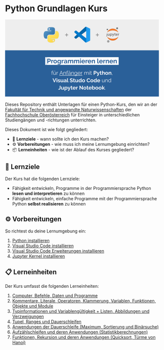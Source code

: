 # **Python** Grundlagen Kurs

![Vorschaubild](./Grafiken/LibreOffice/Vorschaubild.png)

Dieses Repository enthält Unterlagen für einen Python-Kurs, den wir an der [Fakultät für Technik und angewandte Naturwissenschaften](https://www.fh-ooe.at/campus-wels/) der [Fachhochschule Oberösterreich](https://www.fh-ooe.at) für Einsteiger in unterschiedlichen Studiengängen und -richtungen unterrichten.

Dieses Dokument ist wie folgt gegliedert:

- 🎯 **Lernziele** - wann sollte ich den Kurs machen?
- ⚙️ **Vorbereitungen** - wie muss ich meine Lernumgebung einrichten?
- 📦 **Lerneinheiten** - wie ist der Ablauf des Kurses gegliedert?

## 🎯 Lernziele

Der Kurs hat die folgenden Lernziele:

- Fähigkeit entwickeln, Programme in der Programmiersprache Python **lesen und interpretieren** zu können
- Fähigkeit entwickeln, einfache Programme mit der Programmiersprache Python **selbst realisieren** zu können

## ⚙️ Vorbereitungen

So richtest du deine Lernumgebung ein:

1. [Python installieren](./Vorbereitungen/01_Python/README.md)
1. [Visual Studio Code installieren](./Vorbereitungen/02_Visual_Studio_Code/README.md)
1. [Visual Studio Code Erweiterungen installieren](./Vorbereitungen/03_Visual_Studio_Code_Erweiterungen/README.md)
1. [Jupyter Kernel installieren](./Vorbereitungen/04_Jupyter_Kernel/README.md)

## 📋 Lerneinheiten

Der Kurs umfasst die folgenden Lerneinheiten:

1. [Computer, Befehle, Daten und Programme](./Lerneinheiten/Einheit_01/README.ipynb)
1. [Kommentare, Literale, Operatoren, Klammerung, Variablen, Funktionen, Objekte und Module](./Lerneinheiten/Einheit_02/README.ipynb)
1. [Typinformationen und Variablengültigkeit + Listen, Abbildungen und Verzweigungen](./Unterlagen/Termin_04/)
1. [Tupel, Ranges und Dauerschleifen](./Unterlagen/Termin_05/)
1. [Anwendungen der Dauerschleife (Maximum, Sortierung und Binärsuche)](./Unterlagen/Termin_06/)
1. [Aufzählschleifen und deren Anwendungen (Statistikberechnungen)](./Unterlagen/Termin_07/)
1. [Funktionen, Rekursion und deren Anwendungen (Quicksort, Türme von Hanoi)](./Unterlagen/Termin_08/)
